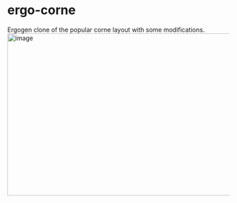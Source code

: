 # ergo-corne
Ergogen clone of the popular corne layout with some modifications.
<img width="552" height="368" alt="image" src="https://github.com/user-attachments/assets/432aa8f0-1d4a-4ba5-8706-ec7f8fe5ee05" />
